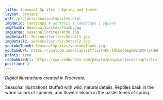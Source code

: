 ```yaml
---
title: Seasonal Sprites - Spring and Summer
layout: project
url: /projects/SeasonalSprites.html
imgRatio: landscape # portrait | landscape | square
imgThumb: SeasonalSprites/Thumb.jpg
imgLarge: SeasonalSprites/Wide.jpg
imgDetail1: SeasonalSprites/Detail1.jpg
imgDetail2: SeasonalSprites/Detail2.jpg
youtubeThumb: SeasonalSprites/youtubeThumb.jpg
youtubeUrl: https://youtube.com/playlist?list=PL-lNlkqqaegbd0HUXFTZkHnErvSXdfUIX&si=3FKyYYytmOB87fXN
prints: true
redbubbleUrl: https://www.redbubble.com/people/penguinstein/shop?artistUserName=penguinstein&asc=u&collections=4071969
position: 3
---
```

*Digital illustrations created in Procreate.*

Seasonal illustrations stuffed with wild, natural details. Reptiles bask in the warm colors of summer, and flowers bloom in the pastel tones of spring.